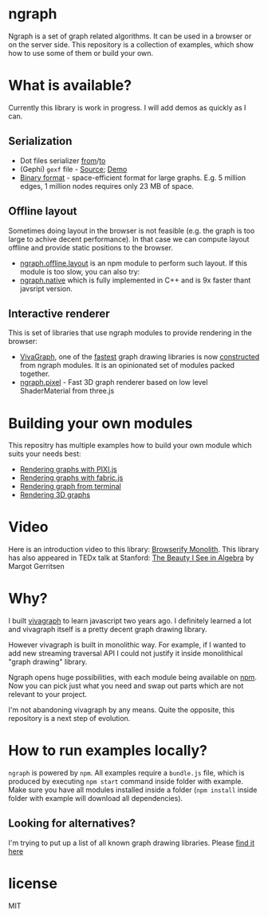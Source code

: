 # ngraph

Ngraph is a set of graph related algorithms. It can be used in a browser
or on the server side. This repository is a collection of examples, which show
how to use some of them or build your own.

# What is available?
Currently this library is work in progress. I will add demos as quickly as I can.

## Serialization
* Dot files serializer [from](https://github.com/anvaka/ngraph.fromdot)/[to](https://github.com/anvaka/ngraph.todot)
* (Gephi) `gexf` file - [Source](https://github.com/anvaka/ngraph.gexf); [Demo](https://github.com/anvaka/ngraph/tree/master/examples/storage/gephi)
* [Binary format](https://github.com/anvaka/ngraph.tobinary) - space-efficient
format for large graphs. E.g. 5 million edges, 1 million nodes requires only 23 MB of space.

## Offline layout
Sometimes doing layout in the browser is not feasible (e.g. the graph is too large
to achive decent performance). In that case we can compute layout offline and
provide static positions to the browser.

* [ngraph.offline.layout](https://github.com/anvaka/ngraph.offline.layout) is an
npm module to perform such layout. If this module is too slow, you can also
try:
* [ngraph.native](https://github.com/anvaka/ngraph.native) which is fully implemented
in C++ and is 9x faster thant javsript version.

## Interactive renderer

This is set of libraries that use ngraph modules to provide rendering in the
browser:

* [VivaGraph](https://github.com/anvaka/VivaGraphJS), one of the [fastest](https://www.youtube.com/watch?v=Ax7KSQZ0_hk) graph drawing libraries is now [constructed](https://github.com/anvaka/VivaGraphJS/blob/master/package.json)
from ngraph modules. It is an opinionated set of modules packed together.
* [ngraph.pixel](https://github.com/anvaka/ngraph.pixel) - Fast 3D graph renderer
based on low level ShaderMaterial from three.js

# Building your own modules

This repositry has multiple examples how to build your own module which suits
your needs best:

* [Rendering graphs with PIXI.js](https://github.com/anvaka/ngraph/tree/master/examples/pixi.js)
* [Rendering graphs with fabric.js](https://github.com/anvaka/ngraph/tree/master/examples/fabric.js)
* [Rendering graph from terminal](https://github.com/anvaka/ngraph/tree/master/examples/terminal)
* [Rendering 3D graphs](https://github.com/anvaka/ngraph/tree/master/examples/three.js)

# Video
Here is an introduction video to this library: [Browserify Monolith](https://www.youtube.com/watch?v=Kp377p-NSFc). This library has also appeared in TEDx talk at Stanford: [The Beauty I See in Algebra](https://www.youtube.com/watch?v=8CX-Q0gtSp8) by Margot Gerritsen

# Why?
I built [vivagraph](https://github.com/anvaka/VivaGraphJS) to learn javascript two years ago.
I definitely learned a lot and vivagraph itself is a pretty decent graph drawing library.

However vivagraph is built in monolithic way. For example, if I wanted to add new streaming
traversal API I could not justify it inside monolithical "graph drawing" library.

Ngraph opens huge possibilities, with each module being available on [npm](https://npmjs.org/).
Now you can pick just what you need and swap out parts which are not relevant to
your project.

I'm not abandoning vivagraph by any means. Quite the opposite, this repository is
a next step of evolution.

# How to run examples locally?
`ngraph` is powered by `npm`.  All examples require a `bundle.js` file, which is produced by executing `npm start` command inside folder with example. Make sure you have all modules installed inside a folder (`npm install` inside folder with example will download all dependencies). 

Looking for alternatives?
-------------------------

I'm trying to put up a list of all known graph drawing libraries.
Please [find it here](http://anvaka.github.io/graph-drawing-libraries/#/all)

# license

MIT
